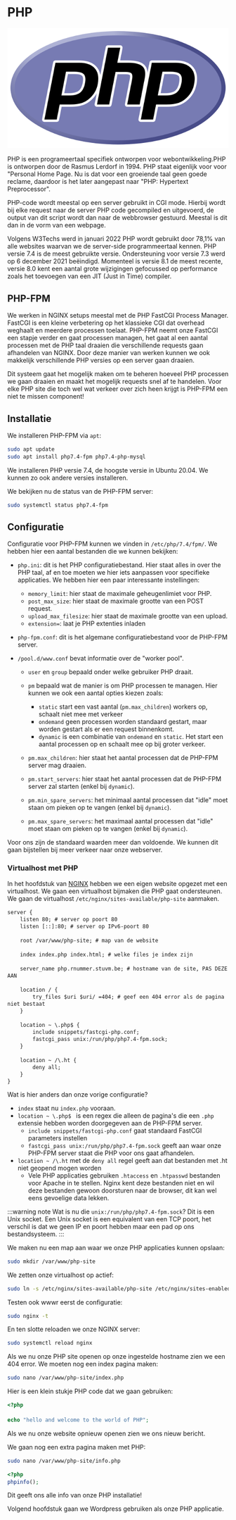 # PHP

![PHP logo](./php.png)

PHP is een programeertaal specifiek ontworpen voor webontwikkeling.PHP is ontworpen door de Rasmus Lerdorf in 1994.
PHP staat eigenlijk voor voor "Personal Home Page. Nu is dat voor een groeiende taal geen goede reclame, daardoor is het later aangepast naar "PHP: Hypertext Preprocessor".

PHP-code wordt meestal op een server gebruikt in CGI mode. Hierbij wordt bij elke request naar de server PHP code gecompiled en uitgevoerd, de output van dit script wordt dan naar de webbrowser gestuurd. Meestal is dit dan in de vorm van een webpage.

Volgens W3Techs werd in januari 2022 PHP wordt gebruikt door 78,1% van alle websites waarvan we de server-side programmeertaal kennen.
PHP versie 7.4 is de meest gebruikte versie. Ondersteuning voor versie 7.3 werd op 6 december 2021 beëindigd. Momenteel is versie 8.1 de meest recente, versie 8.0 kent een aantal grote wijzigingen gefocussed op performance zoals het toevoegen van een JIT (Just in Time) compiler.

## PHP-FPM

We werken in NGINX setups meestal met de PHP FastCGI Process Manager. FastCGI is een kleine verbetering op het klassieke CGI dat overhead weghaalt en meerdere processen toelaat. PHP-FPM neemt onze FastCGI een stapje verder en gaat processen managen, het gaat al een aantal processen met de PHP taal draaien die verschillende requests gaan afhandelen van NGINX.
Door deze manier van werken kunnen we ook makkelijk verschillende PHP versies op een server gaan draaien.

Dit systeem gaat het mogelijk maken om te beheren hoeveel PHP processen we gaan draaien en maakt het mogelijk requests snel af te handelen. Voor elke PHP site die toch wel wat verkeer over zich heen krijgt is PHP-FPM een niet te missen component!

## Installatie

We installeren PHP-FPM via `apt`:

```bash
sudo apt update
sudo apt install php7.4-fpm php7.4-php-mysql
```

We installeren PHP versie 7.4, de hoogste versie in Ubuntu 20.04. We kunnen zo ook andere versies installeren.

We bekijken nu de status van de PHP-FPM server:

```bash
sudo systemctl status php7.4-fpm
```

## Configuratie

Configuratie voor PHP-FPM kunnen we vinden in `/etc/php/7.4/fpm/`.
We hebben hier een aantal bestanden die we kunnen bekijken:

- `php.ini`: dit is het PHP configuratiebestand. Hier staat alles in over the PHP taal, af en toe moeten we hier iets aanpassen voor specifieke applicaties. We hebben hier een paar interessante instellingen:
  - `memory_limit`: hier staat de maximale geheugenlimiet voor PHP.
  - `post_max_size`: hier staat de maximale grootte van een POST request.
  - `upload_max_filesize`: hier staat de maximale grootte van een upload.
  - `extension=`: laat je PHP extenties inladen
- `php-fpm.conf`: dit is het algemane configuratiebestand voor de PHP-FPM server.
- `/pool.d/www.conf` bevat informatie over de "worker pool".

  - `user` en `group` bepaald onder welke gebruiker PHP draait.
  - `pm` bepaald wat de manier is om PHP processen te managen. Hier kunnen we ook een aantal opties kiezen zoals:

    - `static` start een vast aantal (`pm.max_children`) workers op, schaalt niet mee met verkeer
    - `ondemand` geen processen worden standaard gestart, maar worden gestart als er een request binnenkomt.
    - `dynamic` is een combinatie van `ondemand` en `static`. Het start een aantal processen op en schaalt mee op bij groter verkeer.

  - `pm.max_children`: hier staat het aantal processen dat de PHP-FPM server mag draaien.
  - `pm.start_servers`: hier staat het aantal processen dat de PHP-FPM server zal starten (enkel bij `dynamic`).
  - `pm.min_spare_servers`: het minimaal aantal processen dat "idle" moet staan om pieken op te vangen (enkel bij `dynamic`).
  - `pm.max_spare_servers`: het maximaal aantal processen dat "idle" moet staan om pieken op te vangen (enkel bij `dynamic`).

Voor ons zijn de standaard waarden meer dan voldoende. We kunnen dit gaan bijstellen bij meer verkeer naar onze webserver.

### Virtualhost met PHP

In het hoofdstuk van [NGINX](../nginx/) hebben we een eigen website opgezet met een virtualhost. We gaan een virtualhost bijmaken die PHP gaat ondersteunen. We gaan de virtualhost `/etc/nginx/sites-available/php-site` aanmaken.

```
server {
	listen 80; # server op poort 80
	listen [::]:80; # server op IPv6-poort 80

	root /var/www/php-site; # map van de website

	index index.php index.html; # welke files je index zijn

	server_name php.rnummer.stuvm.be; # hostname van de site, PAS DEZE AAN

	location / {
		try_files $uri $uri/ =404; # geef een 404 error als de pagina niet bestaat
	}

    location ~ \.php$ {
        include snippets/fastcgi-php.conf;
        fastcgi_pass unix:/run/php/php7.4-fpm.sock;
    }

    location ~ /\.ht {
        deny all;
    }
}
```

Wat is hier anders dan onze vorige configuratie?

- `index` staat nu `index.php` vooraan.
- `location ~ \.php$ ` is een regex die alleen de pagina's die een `.php` extensie hebben worden doorgegeven aan de PHP-FPM server.
  - `include snippets/fastcgi-php.conf` gaat standaard FastCGI parameters instellen
  - `fastcgi_pass unix:/run/php/php7.4-fpm.sock` geeft aan waar onze PHP-FPM server staat die PHP voor ons gaat afhandelen.
- `location ~ /\.ht` met de `deny all` regel geeft aan dat bestanden met .ht niet geopend mogen worden
  - Vele PHP applicaties gebruiken `.htaccess` en `.htpasswd` bestanden voor Apache in te stellen. Nginx kent deze bestanden niet en wil deze bestanden gewoon doorsturen naar de browser, dit kan wel eens gevoelige data lekken.

:::warning note
Wat is nu die `unix:/run/php/php7.4-fpm.sock`? Dit is een Unix socket. Een Unix socket is een equivalent van een TCP poort, het verschil is dat we geen IP en poort hebben maar een pad op ons bestandsysteem.
:::

We maken nu een map aan waar we onze PHP applicaties kunnen opslaan:

```bash
sudo mkdir /var/www/php-site
```

We zetten onze virtualhost op actief:

```bash
sudo ln -s /etc/nginx/sites-available/php-site /etc/nginx/sites-enabled/
```

Testen ook wwwr eerst de configuratie:

```bash
sudo nginx -t
```

En ten slotte reloaden we onze NGINX server:

```bash
sudo systemctl reload nginx
```

Als we nu onze PHP site openen op onze ingestelde hostname zien we een 404 error.
We moeten nog een index pagina maken:

```bash
sudo nano /var/www/php-site/index.php
```

Hier is een klein stukje PHP code dat we gaan gebruiken:

```php
<?php

echo "hello and welcome to the world of PHP";
```

Als we nu onze website opnieuw openen zien we ons nieuw bericht.

We gaan nog een extra pagina maken met PHP:

```bash
sudo nano /var/www/php-site/info.php
```

```php
<?php
phpinfo();
```

Dit geeft ons alle info van onze PHP installatie!

Volgend hoofdstuk gaan we Wordpress gebruiken als onze PHP applicatie.
